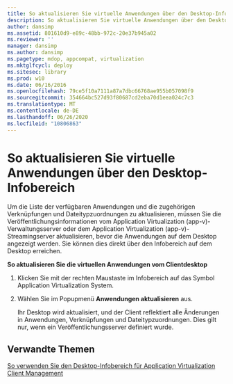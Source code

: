 ```yaml
---
title: So aktualisieren Sie virtuelle Anwendungen über den Desktop-Infobereich
description: So aktualisieren Sie virtuelle Anwendungen über den Desktop-Infobereich
author: dansimp
ms.assetid: 801610d9-e89c-48bb-972c-20e37b945a02
ms.reviewer: ''
manager: dansimp
ms.author: dansimp
ms.pagetype: mdop, appcompat, virtualization
ms.mktglfcycl: deploy
ms.sitesec: library
ms.prod: w10
ms.date: 06/16/2016
ms.openlocfilehash: 79ce5f10a7111a87a7dbc66768ae955b057098f9
ms.sourcegitcommit: 354664bc527d93f80687cd2eba70d1eea024c7c3
ms.translationtype: MT
ms.contentlocale: de-DE
ms.lasthandoff: 06/26/2020
ms.locfileid: "10806863"
---
```

# So aktualisieren Sie virtuelle Anwendungen über den Desktop-Infobereich


Um die Liste der verfügbaren Anwendungen und die zugehörigen Verknüpfungen und Dateitypzuordnungen zu aktualisieren, müssen Sie die Veröffentlichungsinformationen vom Application Virtualization (app-v)-Verwaltungsserver oder dem Application Virtualization (app-v)-Streamingserver aktualisieren, bevor die Anwendungen auf dem Desktop angezeigt werden. Sie können dies direkt über den Infobereich auf dem Desktop erreichen.

**So aktualisieren Sie die virtuellen Anwendungen vom Clientdesktop**

1.  Klicken Sie mit der rechten Maustaste im Infobereich auf das Symbol Application Virtualization System.

2.  Wählen Sie im Popupmenü **Anwendungen aktualisieren** aus.

    Ihr Desktop wird aktualisiert, und der Client reflektiert alle Änderungen in Anwendungen, Verknüpfungen und Dateitypzuordnungen. Dies gilt nur, wenn ein Veröffentlichungsserver definiert wurde.

## Verwandte Themen


[So verwenden Sie den Desktop-Infobereich für Application Virtualization Client Management](how-to-use-the-desktop-notification-area-for-application-virtualization-client-management.md)

 

 






